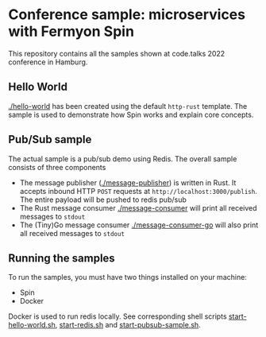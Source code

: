 # Conference sample: microservices with Fermyon Spin

This repository contains all the samples shown at code.talks 2022 conference in Hamburg.

## Hello World

[./hello-world](./hello-world/) has been created using the default `http-rust` template. The sample is used to demonstrate how Spin works and explain core concepts.

## Pub/Sub sample

The actual sample is a pub/sub demo using Redis. The overall sample consists of three components

- The message publisher ([./message-publisher](./message-publisher/)) is written in Rust. It accepts inbound HTTP `POST` requests at `http://localhost:3000/publish`. The entire payload will be pushed to redis pub/sub
- The Rust message consumer [./message-consumer](./message-consumer/) will print all received messages to `stdout`
- The (Tiny)Go message consumer [./message-consumer-go](./message-consumer-go/) will also print all received messages to `stdout`

## Running the samples

To run the samples, you must have two things installed on your machine:

- Spin
- Docker

Docker is used to run redis locally. See corresponding shell scripts [start-hello-world.sh](./start-hello-world.sh), [start-redis.sh](./start-redis.sh) and [start-pubsub-sample.sh](./start-pubsub-sample.sh).
